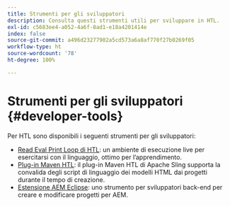 ```yaml
---
title: Strumenti per gli sviluppatori
description: Consulta questi strumenti utili per sviluppare in HTL.
exl-id: c5683ee4-a052-4a6f-8ad1-e18a4201414e
index: false
source-git-commit: a496d23277902a5cd573a6a8af770f27b0269f05
workflow-type: ht
source-wordcount: '78'
ht-degree: 100%

---
```



# Strumenti per gli sviluppatori {#developer-tools}

Per HTL sono disponibili i seguenti strumenti per gli sviluppatori:

* [Read Eval Print Loop di HTL](https://github.com/adobe/aem-htl-repl): un ambiente di esecuzione live per esercitarsi con il linguaggio, ottimo per l’apprendimento.
* [Plug-in Maven HTL](https://sling.apache.org/components/htl-maven-plugin/): il plug-in Maven HTL di Apache Sling supporta la convalida degli script di linguaggio dei modelli HTML dai progetti durante il tempo di creazione.
* [Estensione AEM Eclipse](https://experienceleague.adobe.com/it/docs/experience-manager-cloud-service/content/implementing/developer-tools/eclipse): uno strumento per sviluppatori back-end per creare e modificare progetti per AEM.
